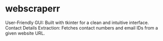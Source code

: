 # webscraperr
User-Friendly GUI: Built with tkinter for a clean and intuitive interface. Contact Details Extraction: Fetches contact numbers and email IDs from a given website URL.
